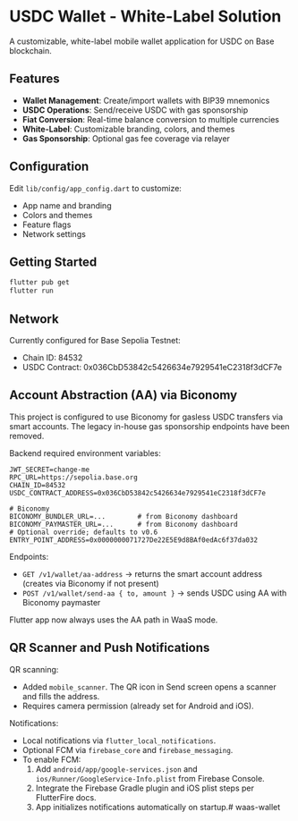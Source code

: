 # USDC Wallet - White-Label Solution

A customizable, white-label mobile wallet application for USDC on Base blockchain.

## Features

- **Wallet Management**: Create/import wallets with BIP39 mnemonics
- **USDC Operations**: Send/receive USDC with gas sponsorship
- **Fiat Conversion**: Real-time balance conversion to multiple currencies
- **White-Label**: Customizable branding, colors, and themes
- **Gas Sponsorship**: Optional gas fee coverage via relayer

## Configuration

Edit `lib/config/app_config.dart` to customize:
- App name and branding
- Colors and themes
- Feature flags
- Network settings

## Getting Started

```bash
flutter pub get
flutter run
```

## Network

Currently configured for Base Sepolia Testnet:
- Chain ID: 84532
- USDC Contract: 0x036CbD53842c5426634e7929541eC2318f3dCF7e

## Account Abstraction (AA) via Biconomy

This project is configured to use Biconomy for gasless USDC transfers via smart accounts. The legacy in-house gas sponsorship endpoints have been removed.

Backend required environment variables:

```
JWT_SECRET=change-me
RPC_URL=https://sepolia.base.org
CHAIN_ID=84532
USDC_CONTRACT_ADDRESS=0x036CbD53842c5426634e7929541eC2318f3dCF7e

# Biconomy
BICONOMY_BUNDLER_URL=...        # from Biconomy dashboard
BICONOMY_PAYMASTER_URL=...      # from Biconomy dashboard
# Optional override; defaults to v0.6
ENTRY_POINT_ADDRESS=0x0000000071727De22E5E9d8BAf0edAc6f37da032
```

Endpoints:
- `GET /v1/wallet/aa-address` → returns the smart account address (creates via Biconomy if not present)
- `POST /v1/wallet/send-aa { to, amount }` → sends USDC using AA with Biconomy paymaster

Flutter app now always uses the AA path in WaaS mode.

## QR Scanner and Push Notifications

QR scanning:
- Added `mobile_scanner`. The QR icon in Send screen opens a scanner and fills the address.
- Requires camera permission (already set for Android and iOS).

Notifications:
- Local notifications via `flutter_local_notifications`.
- Optional FCM via `firebase_core` and `firebase_messaging`.
- To enable FCM:
  1. Add `android/app/google-services.json` and `ios/Runner/GoogleService-Info.plist` from Firebase Console.
  2. Integrate the Firebase Gradle plugin and iOS plist steps per FlutterFire docs.
  3. App initializes notifications automatically on startup.# waas-wallet
